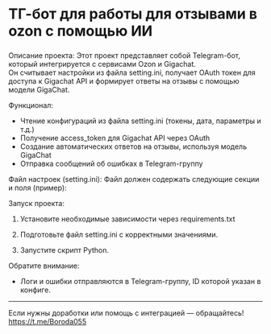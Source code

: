 # ТГ-бот для работы для  отзывами в ozon с помощью ИИ
### 
Описание проекта:
Этот проект представляет собой Telegram-бот, который интегрируется с сервисами Ozon и Gigachat.  
Он считывает настройки из файла setting.ini, получает OAuth токен для доступа к Gigachat API и формирует ответы на отзывы с помощью модели GigaChat.

Функционал:
- Чтение конфигураций из файла setting.ini (токены, дата, параметры и т.д.)
- Получение access_token для Gigachat API через OAuth
- Создание автоматических ответов на отзывы, используя модель GigaChat
- Отправка сообщений об ошибках в Telegram-группу

Файл настроек (setting.ini):
Файл должен содержать следующие секции и поля (пример):

Запуск проекта:
1. Установите необходимые зависимости через requirements.txt

2. Подготовьте файл setting.ini с корректными значениями.

3. Запустите скрипт Python.

Обратите внимание:   
- Логи и ошибки отправляются в Telegram-группу, ID которой указан в конфиге.

---

Если нужны доработки или помощь с интеграцией — обращайтесь!
https://t.me/Boroda055